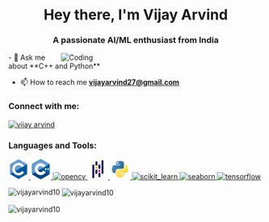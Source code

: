 <h1 align="center">Hey there, I'm Vijay Arvind</h1>
<h3 align="center">A passionate AI/ML enthusiast from India</h3>
<img align="right" alt="Coding" width="400" src= "https://i.pinimg.com/originals/91/90/8a/91908ad2f9aef293ed840739a291e9db.gif">
- 💬 Ask me about **C++ and Python**

- 📫 How to reach me **vijayarvind27@gmail.com**

<h3 align="left">Connect with me:</h3>
<p align="left">
<a href="https://linkedin.com/in/vijay arvind" target="blank"><img align="center" src="https://raw.githubusercontent.com/rahuldkjain/github-profile-readme-generator/master/src/images/icons/Social/linked-in-alt.svg" alt="vijay arvind" height="30" width="40" /></a>
</p>

<h3 align="left">Languages and Tools:</h3>
<p align="left"> <a href="https://www.cprogramming.com/" target="_blank" rel="noreferrer"> <img src="https://raw.githubusercontent.com/devicons/devicon/master/icons/c/c-original.svg" alt="c" width="40" height="40"/> </a> <a href="https://www.w3schools.com/cpp/" target="_blank" rel="noreferrer"> <img src="https://raw.githubusercontent.com/devicons/devicon/master/icons/cplusplus/cplusplus-original.svg" alt="cplusplus" width="40" height="40"/> </a> <a href="https://opencv.org/" target="_blank" rel="noreferrer"> <img src="https://www.vectorlogo.zone/logos/opencv/opencv-icon.svg" alt="opencv" width="40" height="40"/> </a> <a href="https://pandas.pydata.org/" target="_blank" rel="noreferrer"> <img src="https://raw.githubusercontent.com/devicons/devicon/2ae2a900d2f041da66e950e4d48052658d850630/icons/pandas/pandas-original.svg" alt="pandas" width="40" height="40"/> </a> <a href="https://www.python.org" target="_blank" rel="noreferrer"> <img src="https://raw.githubusercontent.com/devicons/devicon/master/icons/python/python-original.svg" alt="python" width="40" height="40"/> </a> <a href="https://scikit-learn.org/" target="_blank" rel="noreferrer"> <img src="https://upload.wikimedia.org/wikipedia/commons/0/05/Scikit_learn_logo_small.svg" alt="scikit_learn" width="40" height="40"/> </a> <a href="https://seaborn.pydata.org/" target="_blank" rel="noreferrer"> <img src="https://seaborn.pydata.org/_images/logo-mark-lightbg.svg" alt="seaborn" width="40" height="40"/> </a> <a href="https://www.tensorflow.org" target="_blank" rel="noreferrer"> <img src="https://www.vectorlogo.zone/logos/tensorflow/tensorflow-icon.svg" alt="tensorflow" width="40" height="40"/> </a> </p>

<p><img align="left" src="https://github-readme-stats.vercel.app/api/top-langs?username=vijayarvind10&show_icons=true&locale=en&layout=compact" alt="vijayarvind10" /></p>

<p>&nbsp;<img align="center" src="https://github-readme-stats.vercel.app/api?username=vijayarvind10&show_icons=true&locale=en" alt="vijayarvind10" /></p>

<p><img align="center" src="https://github-readme-streak-stats.herokuapp.com/?user=vijayarvind10&" alt="vijayarvind10" /></p>
